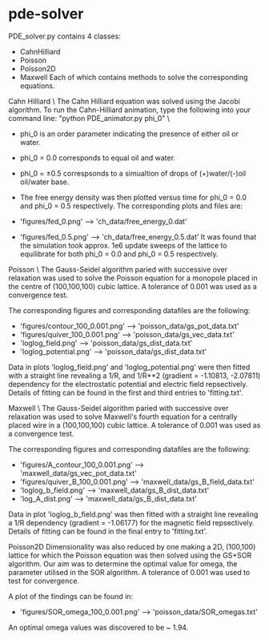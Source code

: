 # pde-solver
PDE_solver.py contains 4 classes:
* CahnHilliard
* Poisson
* Poisson2D
* Maxwell
Each of which contains methods to solve the corresponding equations.

Cahn Hilliard \\
The Cahn Hilliard equation was solved using the Jacobi algorithm. To run the Cahn-Hilliard animation, type the following into your command line: "python PDE_animator.py phi_0" \\
* phi_0 is an order parameter indicating the presence of either oil or water.
* phi_0 = 0.0 corresponds to equal oil and water.
* phi_0 = ±0.5 correspsonds to a simualtion of drops of (+)water/(-)oil    oil/water base.

* The free energy density was then plotted versus time for phi_0 = 0.0 and phi_0 = 0.5 respectively. The corresponding plots and files are:
* 'figures/fed_0.png' --> 'ch_data/free_energy_0.dat'
* 'figures/fed_0.5.png' --> 'ch_data/free_energy_0.5.dat'
It was found that the simulation took approx. 1e6 update sweeps of the lattice to equilibrate for both phi_0 = 0.0 and phi_0 = 0.5 respectively.

Poisson \\
The Gauss-Seidel algorithm paried with successive over relaxation was used to solve the Poisson equation for a monopole placed in the centre of (100,100,100) cubic lattice. A tolerance of 0.001 was used as a convergence test.

The corresponding figures and corresponding datafiles are the following:
* 'figures/contour_100_0.001.png' --> 'poisson_data/gs_pot_data.txt'
* 'figures/quiver_100_0.001.png' --> 'poisson_data/gs_vec_data.txt'
* 'loglog_field.png' --> 'poisson_data/gs_dist_data.txt'
* 'loglog_potential.png' --> 'poisson_data/gs_dist_data.txt'

Data in plots 'loglog_field.png' and 'loglog_potential.png' were then fitted with a straight line revealing a 1/R, and 1/R**2 (gradient = -1.10813, -2.07811) dependency for the electrostatic potential and electric field repsectively. Details of fitting can be found in the first and third entries to 'fitting.txt'.

Maxwell \\
The Gauss-Seidel algorithm paried with successive over relaxation was used to solve Maxwell's fourth equation for a centrally placed wire in a (100,100,100) cubic lattice. A tolerance of 0.001 was used as a convergence test.

The corresponding figures and corresponding datafiles are the following:
* 'figures/A_contour_100_0.001.png' --> 'maxwell_data/gs_vec_pot_data.txt'
* 'figures/quiver_B_100_0.001.png' --> 'maxwell_data/gs_B_field_data.txt'
* 'loglog_b_field.png' --> 'maxwell_data/gs_B_dist_data.txt'
* 'log_A_dist.png' --> 'maxwell_data/gs_B_dist_data.txt'

Data in plot 'loglog_b_field.png' was then fitted with a straight line revealing a 1/R dependency (gradient = -1.06177) for the magnetic field repsectively. Details of fitting can be found in the final entry to 'fitting.txt'.

Poisson2D
Dimensionality was also reduced by one making a 2D, (100,100) lattice for which the Poisson equation was then solved using the GS+SOR algorithm. Our aim was to determine the optimal value for omega, the parameter utilised in the SOR algorithm. A tolerance of 0.001 was used to test for convergence.

A plot of the findings can be found in:
* 'figures/SOR_omega_100_0.001.png' --> 'poisson_data/SOR_omegas.txt'

An optimal omega values was discovered to be ~ 1.94.
